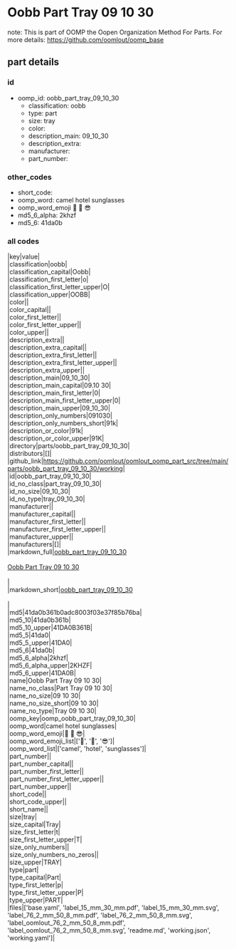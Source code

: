 # Oobb Part Tray 09 10 30  

note: This is part of OOMP the Oopen Organization Method For Parts. For more details: https://github.com/oomlout/oomp_base

##  part details





### id
* oomp_id: oobb_part_tray_09_10_30
  * classification: oobb
  * type: part
  * size: tray
  * color: 
  * description_main: 09_10_30
  * description_extra: 
  * manufacturer: 
  * part_number: 

### other_codes
* short_code: 
* oomp_word: camel hotel sunglasses
* oomp_word_emoji :camel: :hotel: :sunglasses:
* md5_6_alpha: 2khzf
* md5_6: 41da0b

### all codes 
|key|value|  
|classification|oobb|  
|classification_capital|Oobb|  
|classification_first_letter|o|  
|classification_first_letter_upper|O|  
|classification_upper|OOBB|  
|color||  
|color_capital||  
|color_first_letter||  
|color_first_letter_upper||  
|color_upper||  
|description_extra||  
|description_extra_capital||  
|description_extra_first_letter||  
|description_extra_first_letter_upper||  
|description_extra_upper||  
|description_main|09_10_30|  
|description_main_capital|09.10 30|  
|description_main_first_letter|0|  
|description_main_first_letter_upper|0|  
|description_main_upper|09_10_30|  
|description_only_numbers|091030|  
|description_only_numbers_short|91k|  
|description_or_color|91k|  
|description_or_color_upper|91K|  
|directory|parts/oobb_part_tray_09_10_30|  
|distributors|[]|  
|github_link|https://github.com/oomlout/oomlout_oomp_part_src/tree/main/parts/oobb_part_tray_09_10_30/working|  
|id|oobb_part_tray_09_10_30|  
|id_no_class|part_tray_09_10_30|  
|id_no_size|09_10_30|  
|id_no_type|tray_09_10_30|  
|manufacturer||  
|manufacturer_capital||  
|manufacturer_first_letter||  
|manufacturer_first_letter_upper||  
|manufacturer_upper||  
|manufacturers|[]|  
|markdown_full|[oobb_part_tray_09_10_30](https://github.com/oomlout/oomlout_oomp_part_src/tree/main/parts/oobb_part_tray_09_10_30/working)<br>[](https://github.com/oomlout/oomlout_oomp_part_src/tree/main/parts/oobb_part_tray_09_10_30/working)<br>[Oobb Part Tray 09 10 30](https://github.com/oomlout/oomlout_oomp_part_src/tree/main/parts/oobb_part_tray_09_10_30/working)<br><br>|  
|markdown_short|[oobb_part_tray_09_10_30](https://github.com/oomlout/oomlout_oomp_part_src/tree/main/parts/oobb_part_tray_09_10_30/working)<br><br>|  
|md5|41da0b361b0adc8003f03e37f85b76ba|  
|md5_10|41da0b361b|  
|md5_10_upper|41DA0B361B|  
|md5_5|41da0|  
|md5_5_upper|41DA0|  
|md5_6|41da0b|  
|md5_6_alpha|2khzf|  
|md5_6_alpha_upper|2KHZF|  
|md5_6_upper|41DA0B|  
|name|Oobb Part Tray 09 10 30|  
|name_no_class|Part Tray 09 10 30|  
|name_no_size|09 10 30|  
|name_no_size_short|09 10 30|  
|name_no_type|Tray 09 10 30|  
|oomp_key|oomp_oobb_part_tray_09_10_30|  
|oomp_word|camel hotel sunglasses|  
|oomp_word_emoji|:camel: :hotel: :sunglasses:|  
|oomp_word_emoji_list|[':camel:', ':hotel:', ':sunglasses:']|  
|oomp_word_list|['camel', 'hotel', 'sunglasses']|  
|part_number||  
|part_number_capital||  
|part_number_first_letter||  
|part_number_first_letter_upper||  
|part_number_upper||  
|short_code||  
|short_code_upper||  
|short_name||  
|size|tray|  
|size_capital|Tray|  
|size_first_letter|t|  
|size_first_letter_upper|T|  
|size_only_numbers||  
|size_only_numbers_no_zeros||  
|size_upper|TRAY|  
|type|part|  
|type_capital|Part|  
|type_first_letter|p|  
|type_first_letter_upper|P|  
|type_upper|PART|  
|files|['base.yaml', 'label_15_mm_30_mm.pdf', 'label_15_mm_30_mm.svg', 'label_76_2_mm_50_8_mm.pdf', 'label_76_2_mm_50_8_mm.svg', 'label_oomlout_76_2_mm_50_8_mm.pdf', 'label_oomlout_76_2_mm_50_8_mm.svg', 'readme.md', 'working.json', 'working.yaml']|  
